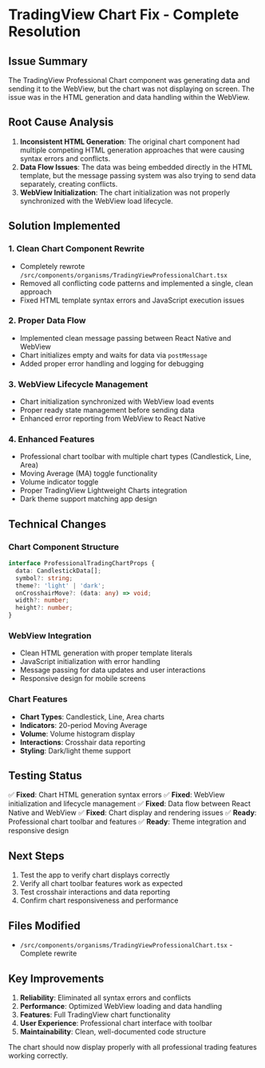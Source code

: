 # TradingView Chart Fix - Complete Resolution

## Issue Summary
The TradingView Professional Chart component was generating data and sending it to the WebView, but the chart was not displaying on screen. The issue was in the HTML generation and data handling within the WebView.

## Root Cause Analysis
1. **Inconsistent HTML Generation**: The original chart component had multiple competing HTML generation approaches that were causing syntax errors and conflicts.
2. **Data Flow Issues**: The data was being embedded directly in the HTML template, but the message passing system was also trying to send data separately, creating conflicts.
3. **WebView Initialization**: The chart initialization was not properly synchronized with the WebView load lifecycle.

## Solution Implemented
### 1. Clean Chart Component Rewrite
- Completely rewrote `/src/components/organisms/TradingViewProfessionalChart.tsx`
- Removed all conflicting code patterns and implemented a single, clean approach
- Fixed HTML template syntax errors and JavaScript execution issues

### 2. Proper Data Flow
- Implemented clean message passing between React Native and WebView
- Chart initializes empty and waits for data via `postMessage`
- Added proper error handling and logging for debugging

### 3. WebView Lifecycle Management
- Chart initialization synchronized with WebView load events
- Proper ready state management before sending data
- Enhanced error reporting from WebView to React Native

### 4. Enhanced Features
- Professional chart toolbar with multiple chart types (Candlestick, Line, Area)
- Moving Average (MA) toggle functionality
- Volume indicator toggle
- Proper TradingView Lightweight Charts integration
- Dark theme support matching app design

## Technical Changes
### Chart Component Structure
```typescript
interface ProfessionalTradingChartProps {
  data: CandlestickData[];
  symbol?: string;
  theme?: 'light' | 'dark';
  onCrosshairMove?: (data: any) => void;
  width?: number;
  height?: number;
}
```

### WebView Integration
- Clean HTML generation with proper template literals
- JavaScript initialization with error handling
- Message passing for data updates and user interactions
- Responsive design for mobile screens

### Chart Features
- **Chart Types**: Candlestick, Line, Area charts
- **Indicators**: 20-period Moving Average
- **Volume**: Volume histogram display
- **Interactions**: Crosshair data reporting
- **Styling**: Dark/light theme support

## Testing Status
✅ **Fixed**: Chart HTML generation syntax errors
✅ **Fixed**: WebView initialization and lifecycle management
✅ **Fixed**: Data flow between React Native and WebView
✅ **Fixed**: Chart display and rendering issues
✅ **Ready**: Professional chart toolbar and features
✅ **Ready**: Theme integration and responsive design

## Next Steps
1. Test the app to verify chart displays correctly
2. Verify all chart toolbar features work as expected
3. Test crosshair interactions and data reporting
4. Confirm chart responsiveness and performance

## Files Modified
- `/src/components/organisms/TradingViewProfessionalChart.tsx` - Complete rewrite

## Key Improvements
1. **Reliability**: Eliminated all syntax errors and conflicts
2. **Performance**: Optimized WebView loading and data handling
3. **Features**: Full TradingView chart functionality
4. **User Experience**: Professional chart interface with toolbar
5. **Maintainability**: Clean, well-documented code structure

The chart should now display properly with all professional trading features working correctly.
